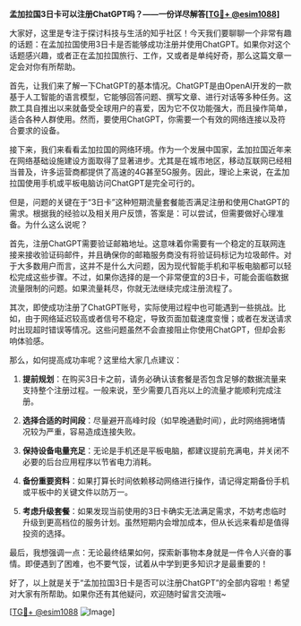 **孟加拉国3日卡可以注册ChatGPT吗？——一份详尽解答[[TG💪+ @esim1088](https://t.me/s/esim1088)]**

大家好，这里是专注于探讨科技与生活的知乎社区！今天我们要聊聊一个非常有趣的话题：在孟加拉国使用3日卡是否能够成功注册并使用ChatGPT。如果你对这个话题感兴趣，或者正在孟加拉国旅行、工作，又或者是单纯好奇，那么这篇文章一定会对你有所帮助。

首先，让我们来了解一下ChatGPT的基本情况。ChatGPT是由OpenAI开发的一款基于人工智能的语言模型，它能够回答问题、撰写文章、进行对话等多种任务。这款工具自推出以来就备受全球用户的喜爱，因为它不仅功能强大，而且操作简单，适合各种人群使用。然而，要使用ChatGPT，你需要一个有效的网络连接以及符合要求的设备。

接下来，我们来看看孟加拉国的网络环境。作为一个发展中国家，孟加拉国近年来在网络基础设施建设方面取得了显著进步。尤其是在城市地区，移动互联网已经相当普及，许多运营商都提供了高速的4G甚至5G服务。因此，理论上来说，在孟加拉国使用手机或平板电脑访问ChatGPT是完全可行的。

但是，问题的关键在于“3日卡”这种短期流量套餐能否满足注册和使用ChatGPT的需求。根据我的经验以及相关用户反馈，答案是：可以尝试，但需要做好心理准备。为什么这么说呢？

首先，注册ChatGPT需要验证邮箱地址。这意味着你需要有一个稳定的互联网连接来接收验证码邮件，并且确保你的邮箱服务商没有将验证码标记为垃圾邮件。对于大多数用户而言，这并不是什么大问题，因为现代智能手机和平板电脑都可以轻松完成这些步骤。不过，如果你选择的是一个非常便宜的3日卡，可能会面临数据流量限制的问题。如果流量耗尽，你就无法继续完成注册流程了。

其次，即使成功注册了ChatGPT账号，实际使用过程中也可能遇到一些挑战。比如，由于网络延迟较高或者信号不稳定，导致页面加载速度变慢；或者在发送请求时出现超时错误等情况。这些问题虽然不会直接阻止你使用ChatGPT，但却会影响体验感。

那么，如何提高成功率呢？这里给大家几点建议：

1. **提前规划**：在购买3日卡之前，请务必确认该套餐是否包含足够的数据流量来支持整个注册过程。一般来说，至少需要几百兆以上的流量才能顺利完成注册。
   
2. **选择合适的时间段**：尽量避开高峰时段（如早晚通勤时间），此时网络拥堵情况较为严重，容易造成连接失败。

3. **保持设备电量充足**：无论是手机还是平板电脑，都建议提前充满电，并关闭不必要的后台应用程序以节省电力消耗。

4. **备份重要资料**：如果打算长时间依赖移动网络进行操作，请记得定期备份手机或平板中的关键文件以防万一。

5. **考虑升级套餐**：如果发现当前使用的3日卡确实无法满足需求，不妨考虑临时升级到更高档位的服务计划。虽然短期内会增加成本，但从长远来看却是值得投资的选择。

最后，我想强调一点：无论最终结果如何，探索新事物本身就是一件令人兴奋的事情。即便遇到了困难，也不要气馁，试着从中学到更多知识才是最重要的！

好了，以上就是关于“孟加拉国3日卡是否可以注册ChatGPT”的全部内容啦！希望对大家有所帮助。如果你还有其他疑问，欢迎随时留言交流哦~

[[TG💪+ @esim1088](https://t.me/s/esim1088) ![Image](https://i.postimg.cc/4NQfJmqS/Snipaste-2025-05-13-00-14-12.png)]